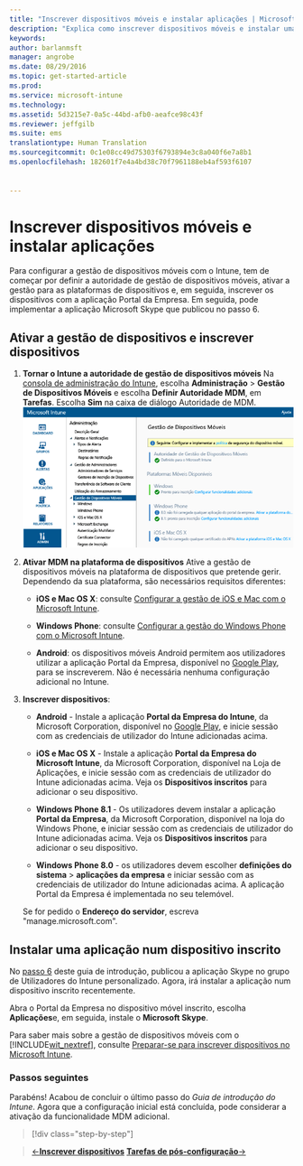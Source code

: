 ```yaml
---
title: "Inscrever dispositivos móveis e instalar aplicações | Microsoft Intune"
description: "Explica como inscrever dispositivos móveis e instalar uma aplicação num dispositivo inscrito no Intune"
keywords: 
author: barlanmsft
manager: angrobe
ms.date: 08/29/2016
ms.topic: get-started-article
ms.prod: 
ms.service: microsoft-intune
ms.technology: 
ms.assetid: 5d3215e7-0a5c-44bd-afb0-aeafce98c43f
ms.reviewer: jeffgilb
ms.suite: ems
translationtype: Human Translation
ms.sourcegitcommit: 0c1e08cc49d75303f6793894e3c8a040f6e7a8b1
ms.openlocfilehash: 182601f7e4a4bd38c70f7961188eb4af593f6107


---
```


# Inscrever dispositivos móveis e instalar aplicações
Para configurar a gestão de dispositivos móveis com o Intune, tem de começar por definir a autoridade de gestão de dispositivos móveis, ativar a gestão para as plataformas de dispositivos e, em seguida, inscrever os dispositivos com a aplicação Portal da Empresa. Em seguida, pode implementar a aplicação Microsoft Skype que publicou no passo 6.

## Ativar a gestão de dispositivos e inscrever dispositivos

1.  **Tornar o Intune a autoridade de gestão de dispositivos móveis** Na [consola de administração do Intune](https://manage.microsoft.com/), escolha **Administração**  >  **Gestão de Dispositivos Móveis** e escolha **Definir Autoridade MDM**, em **Tarefas**.  Escolha **Sim** na caixa de diálogo Autoridade de MDM.
    ![Consola de administração. Definir MDM para o Intune](./media/mdmAuthority.png)

2.  **Ativar MDM na plataforma de dispositivos** Ative a gestão de dispositivos móveis na plataforma de dispositivos que pretende gerir. Dependendo da sua plataforma, são necessários requisitos diferentes:

    -   **iOS e Mac OS X**: consulte [Configurar a gestão de iOS e Mac com o Microsoft Intune](/intune/deploy-use/set-up-ios-and-mac-management-with-microsoft-intune).

    -   **Windows Phone**: consulte [Configurar a gestão do Windows Phone com o Microsoft Intune](/intune/deploy-use/set-up-windows-phone-management-with-microsoft-intune).

    -   **Android**: os dispositivos móveis Android permitem aos utilizadores utilizar a aplicação Portal da Empresa, disponível no [Google Play](https://play.google.com/store/apps/details?id=com.skype.raider), para se inscreverem. Não é necessária nenhuma configuração adicional no Intune.

3.  **Inscrever dispositivos**:

    -   **Android** - Instale a aplicação **Portal da Empresa do Intune**, da Microsoft Corporation, disponível no [Google Play](http://go.microsoft.com/fwlink/p/?LinkId=386612), e inicie sessão com as credenciais de utilizador do Intune adicionadas acima.

    -   **iOS e Mac OS X** - Instale a aplicação **Portal da Empresa do Microsoft Intune**, da Microsoft Corporation, disponível na Loja de Aplicações, e inicie sessão com as credenciais de utilizador do Intune adicionadas acima. Veja os **Dispositivos inscritos** para adicionar o seu dispositivo.

    -   **Windows Phone 8.1** - Os utilizadores devem instalar a aplicação **Portal da Empresa**, da Microsoft Corporation, disponível na loja do Windows Phone, e iniciar sessão com as credenciais de utilizador do Intune adicionadas acima.  Veja os **Dispositivos inscritos** para adicionar o seu dispositivo.

    -   **Windows Phone 8.0** - os utilizadores devem escolher **definições do sistema** &gt; **aplicações da empresa** e iniciar sessão com as credenciais de utilizador do Intune adicionadas acima. A aplicação Portal da Empresa é implementada no seu telemóvel.

    Se for pedido o **Endereço do servidor**, escreva "manage.microsoft.com".

## Instalar uma aplicação num dispositivo inscrito
No [passo 6](start-with-a-paid-subscription-to-microsoft-intune-step-6.md) deste guia de introdução, publicou a aplicação Skype no grupo de Utilizadores do Intune personalizado. Agora, irá instalar a aplicação num dispositivo inscrito recentemente.

Abra o Portal da Empresa no dispositivo móvel inscrito, escolha **Aplicações**e, em seguida, instale o **Microsoft Skype**.

Para saber mais sobre a gestão de dispositivos móveis com o [!INCLUDE[wit_nextref](../includes/wit_nextref_md.md)], consulte [Preparar-se para inscrever dispositivos no Microsoft Intune](/intune/deploy-use/get-ready-to-enroll-devices-in-microsoft-intune).


### Passos seguintes
Parabéns! Acabou de concluir o último passo do *Guia de introdução do Intune*. Agora que a configuração inicial está concluída, pode considerar a ativação da funcionalidade MDM adicional.

>[!div class="step-by-step"]

>[&larr;**Inscrever dispositivos**](.\start-with-a-paid-subscription-to-microsoft-intune-step-8.md)     [**Tarefas de pós-configuração**&rarr;](.\post-configuration-tasks.md)  



<!--HONumber=Aug16_HO5-->


